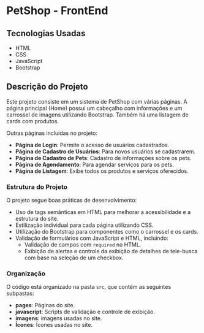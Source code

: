 # PetShop - FrontEnd

## Tecnologias Usadas
- HTML
- CSS
- JavaScript
- Bootstrap

## Descrição do Projeto
Este projeto consiste em um sistema de PetShop com várias páginas. A página principal (Home) possui um cabeçalho com informações e um carrossel de imagens utilizando Bootstrap. Também há uma listagem de cards com produtos.

Outras páginas incluídas no projeto:
- **Página de Login**: Permite o acesso de usuários cadastrados.
- **Página de Cadastro de Usuários**: Para novos usuários se cadastrarem.
- **Página de Cadastro de Pets**: Cadastro de informações sobre os pets.
- **Página de Agendamento**: Para agendar serviços para os pets.
- **Página de Listagem**: Exibe todos os produtos e serviços oferecidos.

### Estrutura do Projeto
O projeto segue boas práticas de desenvolvimento:
- Uso de tags semânticas em HTML para melhorar a acessibilidade e a estrutura do site.
- Estilização individual para cada página utilizando CSS.
- Utilização do Bootstrap para componentes como o carrossel e os cards.
- Validação de formulários com JavaScript e HTML, incluindo:
  - Validação de campos com `required` no HTML.
  - Exibição de alertas e controle da exibição de detalhes de tele-busca com base na seleção de um checkbox.

### Organização
O código está organizado na pasta `src`, que contém as seguintes subpastas:
- **pages**: Páginas do site.
- **javascript**: Scripts de validação e controle de exibição.
- **imagens**: imagens usadas no site.
- **Ícones**: Ícones usadas no site.

